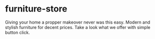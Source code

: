 # furniture-store
Giving your home a propper makeover never was this easy. Modern and stylish furniture for decent prices. Take a look what we offer with simple button click.
